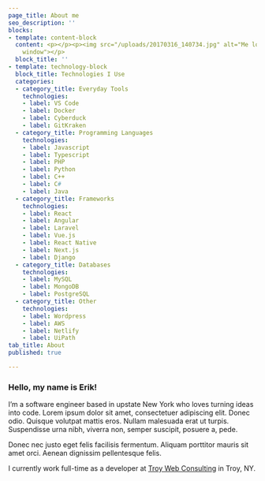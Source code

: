 ```yaml
---
page_title: About me
seo_description: ''
blocks:
- template: content-block
  content: <p></p><p><img src="/uploads/20170316_140734.jpg" alt="Me looking out a
    window"></p>
  block_title: ''
- template: technology-block
  block_title: Technologies I Use
  categories:
  - category_title: Everyday Tools
    technologies:
    - label: VS Code
    - label: Docker
    - label: Cyberduck
    - label: GitKraken
  - category_title: Programming Languages
    technologies:
    - label: Javascript
    - label: Typescript
    - label: PHP
    - label: Python
    - label: C++
    - label: C#
    - label: Java
  - category_title: Frameworks
    technologies:
    - label: React
    - label: Angular
    - label: Laravel
    - label: Vue.js
    - label: React Native
    - label: Next.js
    - label: Django
  - category_title: Databases
    technologies:
    - label: MySQL
    - label: MongoDB
    - label: PostgreSQL
  - category_title: Other
    technologies:
    - label: Wordpress
    - label: AWS
    - label: Netlify
    - label: UiPath
tab_title: About
published: true

---
```

### Hello, my name is Erik!

I’m a software engineer based in upstate New York who loves turning ideas into code. Lorem ipsum dolor sit amet, consectetuer adipiscing elit. Donec odio. Quisque volutpat mattis eros. Nullam malesuada erat ut turpis. Suspendisse urna nibh, viverra non, semper suscipit, posuere a, pede.

Donec nec justo eget felis facilisis fermentum. Aliquam porttitor mauris sit amet orci. Aenean dignissim pellentesque felis.

I currently work full-time as a developer at [Troy Web Consulting](https://troyweb.com "Troy Web Consulting") in Troy, NY.